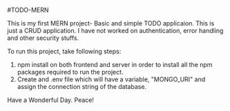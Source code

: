 #TODO-MERN

This is my first MERN project- Basic and simple TODO applicaion.
This is just a CRUD application. I have not worked on authentication, error handling and other security stuffs.

To run this project, take following steps:

1. npm install on both frontend and server in order to install all the npm packages required to run the project.
2. Create and .env file which will have a variable, "MONGO_URI" and assign the connection string of the database.

Have a Wonderful Day.
Peace!
